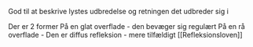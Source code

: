 God til at beskrive lystes udbredelse og retningen det udbreder sig i

Der er 2 former
	På en glat overflade - den bevæger sig regulært 
	På en rå overflade - Den er diffus refleksion - mere tilfældigt 
[[Refleksionsloven]]